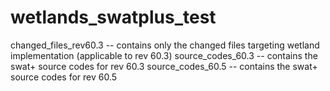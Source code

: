 # wetlands_swatplus_test
changed_files_rev60.3 -- contains only the changed files targeting wetland implementation (applicable to rev 60.3) 
source_codes_60.3     -- contains the swat+ source codes for rev 60.3 
source_codes_60.5     -- contains the swat+ source codes for rev 60.5
